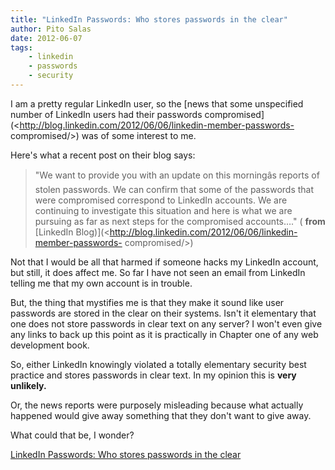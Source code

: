 ```yaml
---
title: "LinkedIn Passwords: Who stores passwords in the clear"
author: Pito Salas
date: 2012-06-07
tags:
    - linkedin
    - passwords
    - security
---
```




I am a pretty regular LinkedIn user, so the [news that some unspecified number
of LinkedIn users had their passwords
compromised](<http://blog.linkedin.com/2012/06/06/linkedin-member-passwords-
compromised/>) was of some interest to me.

Here's what a recent post on their blog says:

> "We want to provide you with an update on this morningâs reports of stolen
> passwords. We can confirm that some of the passwords that were compromised
> correspond to LinkedIn accounts. We are continuing to investigate this
> situation and here is what we are pursuing as far as next steps for the
> compromised accounts…." ( **from** [LinkedIn
> Blog)](<http://blog.linkedin.com/2012/06/06/linkedin-member-passwords-
> compromised/>)

Not that I would be all that harmed if someone hacks my LinkedIn account, but
still, it does affect me. So far I have not seen an email from LinkedIn
telling me that my own account is in trouble.

But, the thing that mystifies me is that they make it sound like user
passwords are stored in the clear on their systems. Isn't it elementary that
one does not store passwords in clear text on any server? I won't even give
any links to back up this point as it is practically in Chapter one of any web
development book.

So, either LinkedIn knowingly violated a totally elementary security best
practice and stores passwords in clear text. In my opinion this is **very
unlikely.**

Or, the news reports were purposely misleading because what actually happened
would give away something that they don't want to give away.

What could that be, I wonder?


[LinkedIn Passwords: Who stores passwords in the clear](None)
